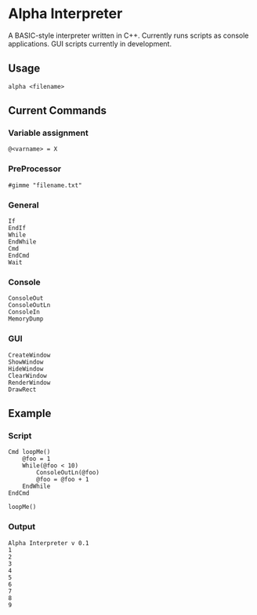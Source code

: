 # Alpha Interpreter

A BASIC-style interpreter written in C++. Currently runs scripts as console applications. GUI scripts currently in development.

## Usage

```
alpha <filename>
```

## Current Commands

### Variable assignment

```
@<varname> = X
```

### PreProcessor

```
#gimme "filename.txt"
```

### General

```
If
EndIf
While
EndWhile
Cmd
EndCmd
Wait
```

### Console

```
ConsoleOut
ConsoleOutLn
ConsoleIn
MemoryDump
```

### GUI

```
CreateWindow
ShowWindow
HideWindow
ClearWindow
RenderWindow
DrawRect
```


## Example

### Script

```
Cmd loopMe()
	@foo = 1
	While(@foo < 10)
		ConsoleOutLn(@foo)
		@foo = @foo + 1
	EndWhile
EndCmd

loopMe()
```

### Output

```
Alpha Interpreter v 0.1
1
2
3
4
5
6
7
8
9

```